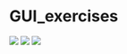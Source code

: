 # GUI_exercises

<image src="images/page1.png" />
<image src="images/page2.png" />
<image src="images/page3.png" />
